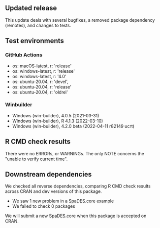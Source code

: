 ## Updated release

This update deals with several bugfixes, a removed package dependency (remotes), and changes to tests.

## Test environments

### GitHub Actions
- os: macOS-latest,   r: 'release'
- os: windows-latest, r: 'release'
- os: windows-latest, r: '4.0'
- os: ubuntu-20.04,   r: 'devel', 
- os: ubuntu-20.04,   r: 'release'
- os: ubuntu-20.04,   r: 'oldrel'

### Winbuilder
* Windows                 (win-builder), 4.0.5 (2021-03-31)
* Windows                 (win-builder), R 4.1.3 (2022-03-10)
* Windows                 (win-builder), 4.2.0 beta (2022-04-11 r82149 ucrt)

## R CMD check results

There were no ERRORs, or WARNINGs.  The only NOTE concerns the "unable to verify current time".

## Downstream dependencies

We checked all reverse dependencies, comparing R CMD check results across CRAN and dev versions of this package.

 * We saw 1 new problem in a SpaDES.core example
 * We failed to check 0 packages
 
We will submit a new SpaDES.core when this package is accepted on CRAN.
